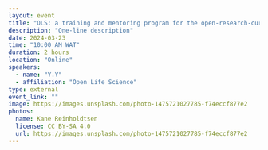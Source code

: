 ```yaml
---
layout: event
title: "OLS: a training and mentoring program for the open-research-curious"
description: "One-line description"
date: 2024-03-23
time: "10:00 AM WAT"
duration: 2 hours
location: "Online"
speakers:
  - name: "Y.Y"
  - affiliation: "Open Life Science"
type: external
event_link: ""
image: https://images.unsplash.com/photo-1475721027785-f74eccf877e2
photos:
  name: Kane Reinholdtsen
  license: CC BY-SA 4.0
  url: https://images.unsplash.com/photo-1475721027785-f74eccf877e2
---
```


<!-- event-specific content added here... -->